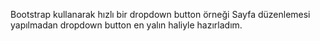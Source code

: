 Bootstrap kullanarak hızlı bir dropdown button örneği
Sayfa düzenlemesi yapılmadan dropdown button en yalın haliyle hazırladım.

